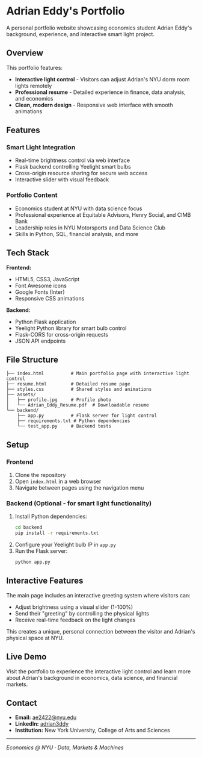 # Adrian Eddy's Portfolio

A personal portfolio website showcasing economics student Adrian Eddy's background, experience, and interactive smart light project.

## Overview

This portfolio features:

- **Interactive light control** - Visitors can adjust Adrian's NYU dorm room lights remotely
- **Professional resume** - Detailed experience in finance, data analysis, and economics
- **Clean, modern design** - Responsive web interface with smooth animations

## Features

### Smart Light Integration

- Real-time brightness control via web interface
- Flask backend controlling Yeelight smart bulbs
- Cross-origin resource sharing for secure web access
- Interactive slider with visual feedback

### Portfolio Content

- Economics student at NYU with data science focus
- Professional experience at Equitable Advisors, Henry Social, and CIMB Bank
- Leadership roles in NYU Motorsports and Data Science Club
- Skills in Python, SQL, financial analysis, and more

## Tech Stack

**Frontend:**

- HTML5, CSS3, JavaScript
- Font Awesome icons
- Google Fonts (Inter)
- Responsive CSS animations

**Backend:**

- Python Flask application
- Yeelight Python library for smart bulb control
- Flask-CORS for cross-origin requests
- JSON API endpoints

## File Structure

```
├── index.html          # Main portfolio page with interactive light control
├── resume.html         # Detailed resume page
├── styles.css          # Shared styles and animations
├── assets/
│   ├── profile.jpg     # Profile photo
│   └── Adrian_Eddy_Resume.pdf  # Downloadable resume
└── backend/
    ├── app.py          # Flask server for light control
    ├── requirements.txt # Python dependencies
    └── test_app.py     # Backend tests
```

## Setup

### Frontend

1. Clone the repository
2. Open `index.html` in a web browser
3. Navigate between pages using the navigation menu

### Backend (Optional - for smart light functionality)

1. Install Python dependencies:
   ```bash
   cd backend
   pip install -r requirements.txt
   ```
2. Configure your Yeelight bulb IP in `app.py`
3. Run the Flask server:
   ```bash
   python app.py
   ```

## Interactive Features

The main page includes an interactive greeting system where visitors can:

- Adjust brightness using a visual slider (1-100%)
- Send their "greeting" by controlling the physical lights
- Receive real-time feedback on the light changes

This creates a unique, personal connection between the visitor and Adrian's physical space at NYU.

## Live Demo

Visit the portfolio to experience the interactive light control and learn more about Adrian's background in economics, data science, and financial markets.

## Contact

- **Email:** ae2422@nyu.edu
- **LinkedIn:** [adrian3ddy](https://www.linkedin.com/in/adrian3ddy/)
- **Institution:** New York University, College of Arts and Sciences

---

_Economics @ NYU · Data, Markets & Machines_
